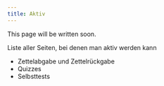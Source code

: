 ```yaml
---
title: Aktiv
---
```

This page will be written soon.

Liste aller Seiten, bei denen man aktiv werden kann
* Zettelabgabe und Zettelrückgabe
* Quizzes
* Selbsttests
